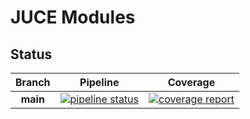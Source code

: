 # JUCE Modules

## Status

|  Branch  |                                                                           Pipeline                                                                           |                                                                           Coverage                                                                           |
| :------: | :----------------------------------------------------------------------------------------------------------------------------------------------------------: | :----------------------------------------------------------------------------------------------------------------------------------------------------------: |
| **main** | [![pipeline status](https://gitlab.com/moderncircuits/juce-modules/badges/main/pipeline.svg)](https://gitlab.com/moderncircuits/juce-modules/-/commits/main) | [![coverage report](https://gitlab.com/moderncircuits/juce-modules/badges/main/coverage.svg)](https://gitlab.com/moderncircuits/juce-modules/-/commits/main) |
